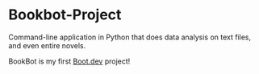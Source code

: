 # Bookbot-Project
Command-line application in Python that does data analysis on text files, and  even entire novels.

BookBot is my first [Boot.dev](https://www.boot.dev) project!